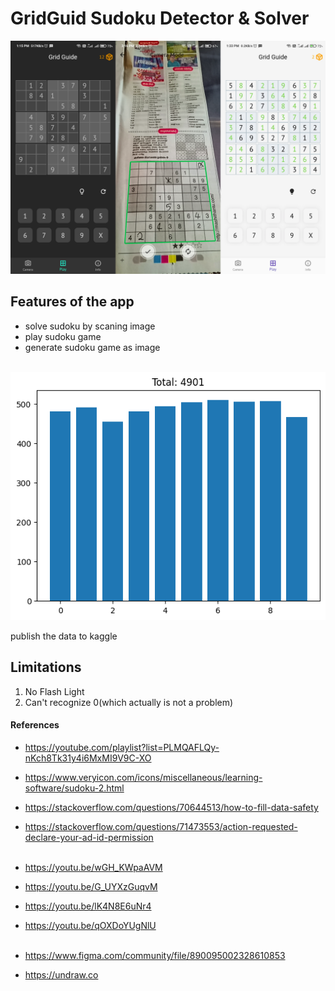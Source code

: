 # GridGuid Sudoku Detector & Solver

<img src="./screenshot.png" alt="screen shots of the app"><br>

## Features of the app
- solve sudoku by scaning image
- play sudoku game
- generate sudoku game as image

<br><img src="./data_distribution.png" alt="data distribution chart">

publish the data to kaggle

## Limitations
1. No Flash Light
2. Can't recognize 0(which actually is not a problem)

#### References

- https://youtube.com/playlist?list=PLMQAFLQy-nKch8Tk31y4i6MxMI9V9C-XO
- https://www.veryicon.com/icons/miscellaneous/learning-software/sudoku-2.html
- https://stackoverflow.com/questions/70644513/how-to-fill-data-safety
- https://stackoverflow.com/questions/71473553/action-requested-declare-your-ad-id-permission<br><br>

- https://youtu.be/wGH_KWpaAVM
- https://youtu.be/G_UYXzGuqvM
- https://youtu.be/lK4N8E6uNr4
- https://youtu.be/qOXDoYUgNlU<br><br>

- https://www.figma.com/community/file/890095002328610853
- https://undraw.co
